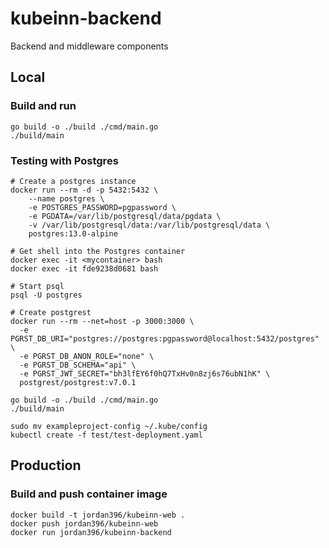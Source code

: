 # kubeinn-backend
Backend and middleware components

## Local
### Build and run
```
go build -o ./build ./cmd/main.go
./build/main
```

### Testing with Postgres
```
# Create a postgres instance
docker run --rm -d -p 5432:5432 \
    --name postgres \
    -e POSTGRES_PASSWORD=pgpassword \
    -e PGDATA=/var/lib/postgresql/data/pgdata \
    -v /var/lib/postgresql/data:/var/lib/postgresql/data \
    postgres:13.0-alpine

# Get shell into the Postgres container
docker exec -it <mycontainer> bash
docker exec -it fde9238d0681 bash

# Start psql
psql -U postgres

# Create postgrest
docker run --rm --net=host -p 3000:3000 \
  -e PGRST_DB_URI="postgres://postgres:pgpassword@localhost:5432/postgres" \
  -e PGRST_DB_ANON_ROLE="none" \
  -e PGRST_DB_SCHEMA="api" \
  -e PGRST_JWT_SECRET="bh3lfEY6f0hQ7TxHv0n8zj6s76ubN1hK" \
  postgrest/postgrest:v7.0.1

go build -o ./build ./cmd/main.go
./build/main

sudo mv exampleproject-config ~/.kube/config
kubectl create -f test/test-deployment.yaml
```

## Production
### Build and push container image
```
docker build -t jordan396/kubeinn-web .
docker push jordan396/kubeinn-web
docker run jordan396/kubeinn-backend
```
